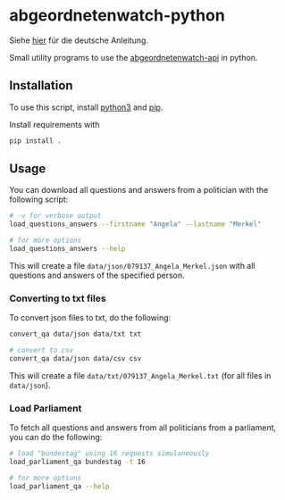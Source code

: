 # abgeordnetenwatch-python

Siehe [hier](README_de.md) für die deutsche Anleitung.

Small utility programs to use the [abgeordnetenwatch-api](https://www.abgeordnetenwatch.de/) in python.

## Installation

To use this script, install [python3](https://www.python.org/) and [pip](https://packaging.python.org/en/latest/tutorials/installing-packages/).

Install requirements with
```sh
pip install .
```

## Usage

You can download all questions and answers from a politician with the following script:

```sh
# -v for verbose output
load_questions_answers --firstname "Angela" --lastname "Merkel"

# for more options
load_questions_answers --help
```

This will create a file `data/json/079137_Angela_Merkel.json` with all questions and answers of the specified person.

### Converting to txt files
To convert json files to txt, do the following:

```sh
convert_qa data/json data/txt txt

# convert to csv
convert_qa data/json data/csv csv
```

This will create a file `data/txt/079137_Angela_Merkel.txt` (for all files in `data/json`).

### Load Parliament
To fetch all questions and answers from all politicians from a parliament, you can do the following:
```sh
# load "bundestag" using 16 requests simulaneously
load_parliament_qa bundestag -t 16

# for more options
load_parliament_qa --help
```
